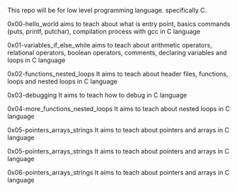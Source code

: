This repo will be for low level programming language. specifically C. 

0x00-hello_world aims to teach about what is entry point, basics commands (puts, printf, putchar), compilation process with gcc in C language


0x01-variables_if_else_while	aims to teach about arithmetic operators, relational operators, boolean operators, comments, declaring variables and loops in C language


0x02-functions_nested_loops	It aims to teach about header files, functions, loops and nested loops in C language


0x03-debugging	It aims to teach how to debug in C language


0x04-more_functions_nested_loops	It aims to teach about nested loops in C language


0x05-pointers_arrays_strings	It aims to teach about pointers and arrays in C language


0x05-pointers_arrays_strings	It aims to teach about pointers and arrays in C language


0x06-pointers_arrays_strings	It aims to teach about pointers and arrays in C language
